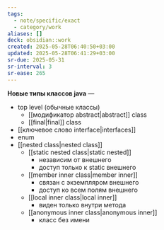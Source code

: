 ```yaml
---
tags:
  - note/specific/exact
  - category/work
aliases: []
deck: obsidian::work
created: 2025-05-28T06:40:50+03:00
updated: 2025-05-28T06:41:29+03:00
sr-due: 2025-05-31
sr-interval: 3
sr-ease: 265
---
```


**Новые типы классов java**
—
- top level (обычные классы)
	- [[модификатор abstract|abstract]] class
	- [[final|final]] class
- [[ключевое слово interface|interfaces]]
- enum
- [[nested class|nested class]]
	- [[static nested class|static nested]]
		- независим от внешнего
		- доступ только к static внешнего
	- [[member inner class|member inner]]
		- связан с экземпляром внешнего
		- доступ ко всем полям внешнего
	- [[local inner class|local inner]]
		- виден только внутри метода
	- [[anonymous inner class|anonymous inner]]
		- класс без имени
